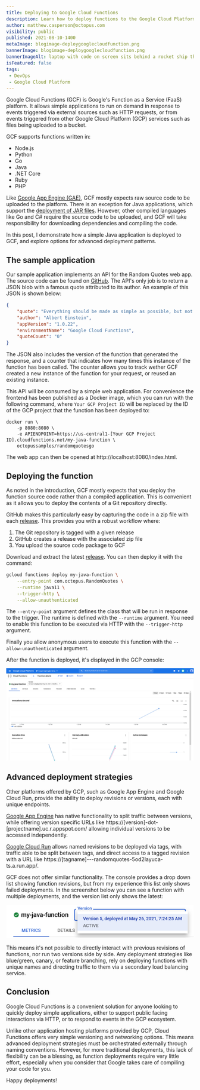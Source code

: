 ```yaml
---
title: Deploying to Google Cloud Functions
description: Learn how to deploy functions to the Google Cloud Platform.
author: matthew.casperson@octopus.com
visibility: public
published: 2021-08-10-1400
metaImage: blogimage-deploygooglecloudfunction.png
bannerImage: blogimage-deploygooglecloudfunction.png
bannerImageAlt: laptop with code on screen sits behind a rocket ship that is launching towards Google Cloud Functions logo above
isFeatured: false
tags:
 - DevOps
 - Google Cloud Platform
---
```


Google Cloud Functions (GCF) is Google's Function as a Service (FaaS) platform. It allows simple applications to run on demand in response to events triggered via external sources such as HTTP requests, or from events triggered from other Google Cloud Platform (GCP) services such as files being uploaded to a bucket.

GCF supports functions written in: 

- Node.js
- Python
- Go
- Java
- .NET Core
- Ruby
- PHP

Like [Google App Engine (GAE)](https://octopus.com/blog/deploying-to-google-app-engine), GCF mostly expects raw source code to be uploaded to the platform. There is an exception for Java applications, which support the [deployment of JAR files](https://cloud.google.com/functions/docs/concepts/java-deploy#deploy_from_a_jar). However, other compiled languages like Go and C# require the source code to be uploaded, and GCF will take responsibility for downloading dependencies and compiling the code.

In this post, I demonstrate how a simple Java application is deployed to GCF, and explore options for advanced deployment patterns.

## The sample application

Our sample application implements an API for the Random Quotes web app. The source code can be found on [GitHub](https://github.com/OctopusSamples/RandomQuotesAPI-Java-Google-Cloud-Functions). The API's only job is to return a JSON blob with a famous quote attributed to its author. An example of this JSON is shown below:

```json
{
    "quote": "Everything should be made as simple as possible, but not simpler.", 
    "author": "Albert Einstein", 
    "appVersion": "1.0.22", 
    "environmentName": "Google Cloud Functions", 
    "quoteCount": "0" 
}
```

The JSON also includes the version of the function that generated the response, and a counter that indicates how many times this instance of the function has been called. The counter allows you to track wether GCF created a new instance of the function for your request, or reused an existing instance.

This API will be consumed by a simple web application. For convenience the frontend has been published as a Docker image, which you can run with the following command, where `Your GCP Project ID` will be replaced by the ID of the GCP project that the function has been deployed to:

```
docker run \
    -p 8080:8080 \
    -e APIENDPOINT=https://us-central1-[Your GCP Project ID].cloudfunctions.net/my-java-function \
    octopussamples/randomquotesgo
```

The web app can then be opened at http://localhost:8080/index.html.

## Deploying the function

As noted in the introduction, GCF mostly expects that you deploy the function source code rather than a compiled application. This is convenient as it allows you to deploy the contents of a Git repository directly. 

GitHub makes this particularly easy by capturing the code in a zip file with each [release](https://github.com/OctopusSamples/RandomQuotesAPI-Java-Google-Cloud-Functions/releases). This provides you with a robust workflow where: 

1. The Git repository is tagged with a given release
1. GitHub creates a release with the associated zip file
1. You upload the source code package to GCF

Download and extract the latest [release](https://github.com/OctopusSamples/RandomQuotesAPI-Java-Google-Cloud-Functions/releases). You can then deploy it with the command:

```bash
gcloud functions deploy my-java-function \
    --entry-point com.octopus.RandomQuotes \
    --runtime java11 \
    --trigger-http \
    --allow-unauthenticated
```

The `--entry-point` argument defines the class that will be run in response to the trigger. The runtime is defined with the `--runtime` argument. You need to enable this function to be executed via HTTP with the `--trigger-http` argument. 

Finally you allow anonymous users to execute this function with the `--allow-unauthenticated` argument.

After the function is deployed, it's displayed in the GCP console:

![](deployed-function.png "width=500")

## Advanced deployment strategies

Other platforms offered by GCP, such as Google App Engine and Google Cloud Run, provide the ability to deploy revisions or versions, each with unique endpoints. 

[Google App Engine](https://octopus.com/blog/deploying-to-google-app-engine) has native functionality to split traffic between versions, while offering version specific URLs like https://\[version\]-dot-\[projectname\].uc.r.appspot.com/ allowing individual versions to be accessed independently. 

[Google Cloud Run](https://octopus.com/blog/deploying-to-google-cloud-run) allows named revisions to be deployed via tags, with traffic able to be split between tags, and direct access to a tagged revision with a URL like https://\[tagname\]---randomquotes-5od2layuca-ts.a.run.app/.

GCF does not offer similar functionality. The console provides a drop down list showing function revisions, but from my experience this list only shows failed deployments. In the screenshot below you can see a function with multiple deployments, and the version list only shows the latest:

![](versions.png "width=500")

This means it's not possible to directly interact with previous revisions of functions, nor run two versions side by side. Any deployment strategies like blue/green, canary, or feature branching, rely on deploying functions with unique names and directing traffic to them via a secondary load balancing service.

## Conclusion

Google Cloud Functions is a convenient solution for anyone looking to quickly deploy simple applications, either to support public facing interactions via HTTP, or to respond to events in the GCP ecosystem. 

Unlike other application hosting platforms provided by GCP, Cloud Functions offers very simple versioning and networking options. This means advanced deployment strategies must be orchestrated externally through naming conventions. However, for more traditional deployments, this lack of flexibility can be a blessing, as function deployments require very little effort, especially when you consider that Google takes care of compiling your code for you.

Happy deployments!

